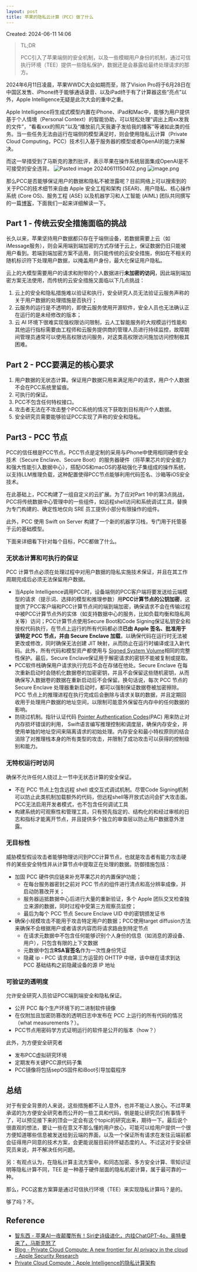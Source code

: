 ```yaml
---
layout: post
title: 苹果的隐私云计算（PCC）做了什么
---
```


Created: 2024-06-11 14:06
> TL;DR
> 
> PCC引入了苹果端侧的安全机制，以及一些模糊用户身份的机制，通过可信执行环境（TEE）提供一些隐私保护，数据还是会暴露给最终处理请求的那方。

2024年6月11日凌晨，苹果WWDC大会如期而至，除了Vision Pro将于6月28日在中国区发售、iPhone终于能够通话录音、以及iPad终于有了计算器这些“亮点”以外，Apple Intelligence无疑是此次大会的重中之重。

Apple Intelligence将生成式模型内置在iPhone、iPad和Mac中，能够为用户提供基于个人情境（Personal Context）的智能协助，可以轻松处理“调出上周xx发我的文件”，“看看xxx的照片”以及“播放前几天我妻子发给我的播客”等诸如此类的任务。当一些任务无法由运行在端侧的模型满足时，则会使用隐私云计算（Private Cloud Computing，PCC）技术引入基于服务器的模型或者OpenAI的能力来解决。

而这一举措受到了马斯克的激烈批评，表示苹果在操作系统层面集成OpenAI是不可接受的安全违背。
![Pasted image 20240611150402.png](https://s2.loli.net/2024/06/13/Dk5inujWVEhC3ZB.png)
![image.png](https://s2.loli.net/2024/06/13/r6f1DinhTdZuIBU.png)

那么PCC是否能够保证用户的数据和隐私不被泄露呢？目前网络上可以搜索到的关于PCC的技术细节来自由 Apple 安全工程和架构 (SEAR)、用户隐私、核心操作系统 (Core OS)、服务工程 (ASE) 以及机器学习和人工智能 (AIML) 团队共同撰写的一篇[博客](https://security.apple.com/blog/private-cloud-compute/)，下面我们一起来详细解读一下。

## Part 1 - 传统云安全措施面临的挑战
长久以来，苹果坚持用户数据都只存在于端侧设备，若数据需要上云（如iMessage服务），则会采用端到端加密的方式存储于云上，保证数据仍旧只能被用户看到。若端到端加密方案不适用，则只能传统的云安全措施，例如在不相关的随机标识符下处理用户数据，以掩盖用户身份，最大化保证用户隐私。

云上的大模型需要用户的请求和附带的个人数据进行**未加密的访问**，因此端到端加密方案无法使用，而传统的云安全措施又面临以下几点挑战：

1. 云上的安全和隐私措施难以验证和执行，安全研究人员无法验证云服务声称的关于用户数据的处理措施是否执行；
2. 云服务的运行是不透明的，即使云服务使用开源软件，安全人员也无法确认正在运行的是未经修改的版本；
3. 云 AI 环境下很难实现强权限访问限制，云人工智能服务的大规模运行性能和其他运行指标需要由工程师和云服务提供商的管理人员进行持续监控，故障期间管理员通常可以使用高权限访问服务，对这类高权限访问施加访问控制极其困难。

## Part 2 - PCC要满足的核心要求
1. 用户数据的无状态计算。保证用户数据只用来满足用户的请求，用户个人数据不会在PCC系统里留痕。
2. 可执行的保证。
3. PCC不包含任何特权接口。
4. 攻击者无法在不攻击整个PCC系统的情况下获取到目标用户个人数据。
5. 安全研究员需要能够验证PCC实现了声称的安全和隐私。

## Part3 - PCC 节点
PCC的信任根是PCC节点。PCC节点是定制的采用与iPhone中使用相同硬件安全技术（Secure Enclave、Secure Boot）的服务器硬件（将苹果芯片的安全能力和强大性能引入数据中心），搭配iOS和macOS的基础强化子集组成的操作系统，以支持LLM推理负载，这种配置使得PCC节点能够利用代码签名、沙箱等iOS安全技术。

在此基础上，PCC构建了一组自定义的云扩展。为了应对Part 1中的第3点挑战，PCC将传统数据中心管理中的一些组件，如远程shell访问和系统调试工具，替换为专门构建的、确定性地仅向 SRE 员工提供小部分有限操作的组件。

此外，PCC 使用 Swift on Server 构建了一个新的机器学习栈，专门用于托管基于云的基础模型。

下面来详细看下针对每个目标，PCC都做了什么。

### 无状态计算和可执行的保证
PCC 计算节点必须在处理过程中对用户数据的隐私实施技术保证，并且在其工作周期完成后必须无法保留用户数据。
- 当Apple Intelligence调用PCC时，设备端侧的PCC客户端将要发送给云端模型的请求（提示词、选择的模型和推理参数）用**PCC计算节点的公钥加密**，这提供了PCC客户端和PCC计算节点间的端到端加密，确保请求不会在传输过程中被PCC计算节点外的实体（如支持数据中心的服务，比如负载均衡和隐私网关等）访问；PCC计算节点使用Secure Boot和Code Signing保证私钥安全和授权代码执行，在节点上运行的所有代码都必须**已由 Apple 签名、批准用于该特定 PCC 节点，并由 Secure Enclave 加载**，以确保代码在运行时无法被更改或修改，同时确保无法创建 JIT 映射，从而防止在运行时编译或注入新代码。此外，所有代码和模型资产都使用与 [Signed System Volume](https://support.apple.com/guide/security/signed-system-volume-security-secd698747c9/web)相同的完整性保护。最后，Secure Enclave保证用于解密请求的密钥不能被复制或提取。
- PCC软件栈确保用户请求执行完后不会在存储在他处。Secure Enclave 在每次重新启动时会随机化数据卷的加密密钥，并且不会保留这些随机密钥，从而确保写入数据卷的数据在重新启动后不会保留。换句话说，每次 PCC 节点的 Secure Enclave 处理器重新启动时，都可以强制保证数据卷被加密擦除。 PCC 节点上的推理进程在执行完成后会删除与请求关联的数据，并且定期回收用于处理用户数据的地址空间，以限制可能意外保留在内存中的任何数据的影响。
- 防绕过机制。指针认证代码 [Pointer Authentication Codes](https://support.apple.com/guide/security/operating-system-integrity-sec8b776536b/1/web/1#sec0167b469d)(PAC) 用来防止对内存损坏错误的利用， Swift语言编写推理控制和调度层，确保内存安全，并使用单独的地址空间来隔离请求的初始处理。内存安全和最小特权原则的结合消除了对推理栈本身的所有类型的攻击，并限制了成功攻击可以获得的控制级别和能力。

### 无特权运行时访问
确保不允许任何人绕过上一节中无状态计算的安全保证。
- 不在 PCC 节点上包含远程 shell 或交互式调试机制。尽管Code Signing机制可以防止此类机制加载额外的代码，但远程shell等开放式访问会扩大攻击面。PCC无法启用开发者模式，也不包含任何调试工具
- 构建系统的可观察性和管理工具，只有预先指定的、结构化的和经过审核的日志和指标才能离开节点，并且提供多个独立的审查层以防止用户数据意外泄露。

### 无目标性
威胁模型假设攻击者能够物理访问到PCC计算节点，也就是攻击者有能力攻击硬件的某些安全特性并从计算节点中提取正在处理的数据。防御措施包括：
- 加固 PCC 硬件供应链来补充苹果芯片的内置保护功能；
	- 在每台服务器密封之前对 PCC 节点的组件进行清点和高分辨率成像，并启动防篡改开关；
	- 服务器运抵数据中心后进行大量的重新验证，多个 Apple 团队交叉检查独立来源的数据，同时过程中受第三方观察员监控；
	- 最后为每个 PCC 节点 Secure Enclave UID 中的密钥颁发证书
- 确保小规模攻击不能用于攻击特定用户的数据；PCC使用target diffusion方法来确保不会根据用户或者请求内容而将请求路由到特定节点
	- 在请求元数据中不包含任何能够识别个人身份的信息（如消息的源设备、用户），只包含有限的上下文数据
	- 元数据中包含**RSA盲签名**作为一次性身份凭证
	- 隐藏 ip - PCC 请求由第三方运营的 OHTTP 中继，该中继在请求到达 PCC 基础结构之前隐藏设备的源 IP 地址

### 可验证的透明度
允许安全研究人员验证PCC端到端安全和隐私保证。
- 公开 PCC 每个生产环境下的二进制软件镜像
- 在仅附加且加密防篡改的透明日志中发布在 PCC 上运行的所有代码的情况（what measurements？）。
- PCC节点用密码学方式证明运行的软件是公开的版本（how？）

此外，为方便安全研究者
- 发布PCC虚拟研究环境
- 定期发布关键PCC源代码子集
- PCC镜像将包括sepOS固件和iBoot引导加载程序

## 总结
对于有安全背景的人来说，这些措施都不让人意外，也并不能让人放心。不过苹果承诺的为方便安全研究者而公开的一些工具和代码，倒是能让研究员们有事情干了，可以预见接下来的顶会一定会有这个topic的研究出来，期待一下。最后说个很直观的想法，要让一些在意又不那么懂的用户放心，可能可以给用户提供一个很方便知道哪些信息被发送给到云端的界面，以及一个保证所有请求在发往云端前都会征得用户同意的技术方案，会更能说服目前持怀疑态度的人。不过这对于安全研究员来说，并不解决任何问题。

另：有观点认为，在隐私计算主流方案中，和同态加密、多方安全计算、零知识证明等隐私计算不同，TEE 是一种基于硬件层面的隐私机密计算，属于最可靠的一种。

那么，PCC这套方案算是通过可信执行环境（TEE）来实现隐私计算吗？是的。

够了吗？不。

## Reference
- [智东西 - 苹果AI一夜颠覆所有！Siri史诗级进化，内挂ChatGPT-4o，奥特曼来了，马斯克怒了](https://mp.weixin.qq.com/s/OswemHVWeqCqTrQGT8cA_g)
- [Blog - Private Cloud Compute: A new frontier for AI privacy in the cloud - Apple Security Research](https://security.apple.com/blog/private-cloud-compute/)
- [Private Cloud Compute：Apple Intelligence的隐私计算架构](https://mp.weixin.qq.com/s/cVYSGPqgZfmAVMR7pfIh4A)